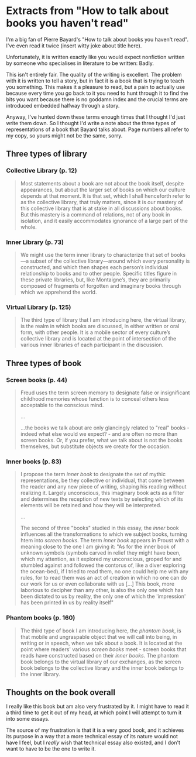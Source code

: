 # Extracts from "How to talk about books you haven't read"

I'm a big fan of Pierre Bayard's "How to talk about books you haven't read".
I've even read it twice (insert witty joke about title here).

Unfortunately, it is written exactly like you would expect nonfiction written by someone who specialises in literature to be written:
Badly.

This isn't entirely fair. The quality of the writing is excellent. The problem with it is written to tell a story,
but in fact it is a book that is trying to teach you something.
This makes it a pleasure to read, but a pain to actually use because every time you go back to it you need to hunt through it to find the bits you want because there is no goddamn index and the crucial terms are introduced embedded halfway through a story.

Anyway, I've hunted down these terms enough times that I thought I'd just write them down.
So I thought I'd write a note about the three types of representations of a book that Bayard talks about.
Page numbers all refer to my copy, so yours might not be the same, sorry.

## Three types of library

### Collective Library (p. 12)

> Most statements about a book are not about the book itself, despite appearances, but about the larger set of books on which our culture depends at that moment. It is that set, which I shall henceforth refer to as the collective library, that truly matters, since it is our mastery of this collective library that is at stake in all discussions about books. But this mastery is a command of relations, not of any book in isolation, and it easily accommodates ignorance of a large part of the whole.

### Inner Library (p. 73)

> We might use the term inner library to characterize that set of books—a subset of the collective library—around which every personality is constructed, and which then shapes each person’s individual relationship to books and to other people. Specific titles figure in these private libraries, but, like Montaigne’s, they are primarily composed of fragments of forgotten and imaginary books through which we apprehend the world.

### Virtual Library (p. 125)

> The third type of library that I am introducing here, the virtual library, is the realm in which books are discussed, in either written or oral form, with other people. It is a mobile sector of every culture’s collective library and is located at the point of intersection of the various inner libraries of each participant in the discussion.

## Three types of book

### Screen books (p. 44)

> Freud uses the term screen memory to designate false or insignificant childhood memories whose function is to conceal others less acceptable to the conscious mind.
>
> ...
>
> ...the books we talk about are only glancingly related to "real" books - indeed what else would we expect? - and are often no more than screen books. Or, if you prefer, what we talk about is not the books themselves, but substitute objects we create for the occasion.

### Inner books (p. 83)

> I propose the term *inner book* to designate the set of mythic representations, be they collective or individual, that come between the reader and any new piece of writing, shaping his reading without realizing it. Largely unconscious, this imaginary book acts as a filter and determines the reception of new texts by selecting which of its elements will be retained and how they will be interpreted.
>
> ...
>
> The second of three "books" studied in this essay, the *inner* book influences all the transformations to which we subject books, turning htem into *screen books*. The term *inner book* appears in Proust with a meaning close to the one I am giving it: "As for the inner book of unknown symbols (symbols carved in relief they might have been, which my attention, as it explored my unconscious, groped for and stumbled against and followed the contorus of, like a diver exploring the ocean-bed), if I tried to read them, no one could help me with any rules, for to read them was an act of creation in which no one can do our work for us or even collaborate with us [...] This book, more laborious to decipher than any other, is also the only one which has been dictated to us by reality, the only one of which the 'impression' has been printed in us by reality itself"

### Phantom books (p. 160)

> The third type of book I am introducing here, the *phantom book*, is that mobile and ungraspable object that we will call into being, in writing or in speech, when we talk about a book. It is located at the point where readers' various *screen books* meet - screen books that reads have constructed based on their *inner books*. The phantom book belongs to the virtual library of our exchanges, as the screen book belongs to the collective library and the inner book belongs to the inner library.

## Thoughts on the book overall

I really like this book but am also very frustrated by it.
I might have to read it a third time to get it out of my head,
at which point I will attempt to turn it into some essays.

The source of my frustration is that it is a very good book,
and it achieves its purpose in a way that a more technical essay of its nature would not have I feel,
but I *really* wish that technical essay also existed, and I don't want to have to be the one to write it.
